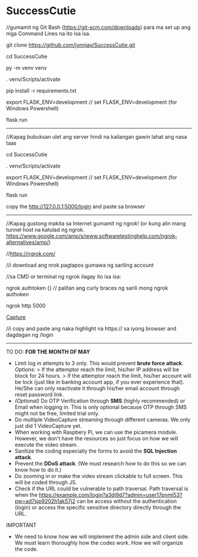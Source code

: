 # SuccessCutie

//gumamit ng Git Bash (https://git-scm.com/downloads) para ma set up ang mga Command Lines na ito isa isa.

git clone https://github.com/jynnjay/SuccessCutie.git

cd SuccessCutie

py -m venv venv

. venv/Scripts/activate

pip install -r requirements.txt

export FLASK_ENV=development  // set FLASK_ENV=development (for Windows Powershell)

flask run


---
//Kapag bubuksan ulet ang server hindi na kailangan gawin lahat ang nasa taas

cd SuccessCutie

. venv/Scripts/activate

export FLASK_ENV=development  // set FLASK_ENV=development (for Windows Powershell)

flask run

copy the http://127.0.0.1:5000/login and paste sa browser

---
//Kapag gustong makita sa Internet gumamit ng ngrok! (or kung alin mang tunnel host na katulad ng ngrok. https://www.google.com/amp/s/www.softwaretestinghelp.com/ngrok-alternatives/amp/)

//https://ngrok.com/

//i download ang nrok pagtapos gumawa ng sariling account

//sa CMD or terminal ng ngrok ilagay ito isa isa:

ngrok authtoken {} // palitan ang curly braces ng sarili mong ngrok authoken

ngrok http 5000

[Capture](https://user-images.githubusercontent.com/85058488/162574693-2355ee3a-6b8a-4c55-88d4-e32303ff454c.PNG)

//i copy and paste ang naka highlight na https:// sa iyong browser and dagdagan ng /login




*******



 
TO DO: **FOR THE MONTH OF MAY**

* Limit log in attempts to 3 only. This would prevent **brute force attack**.
 _Options:_ > If the attemptor reach the limit, his/her IP address will be block for 24 hours.
            > If the attemptor reach the limit, his/her account will be lock (just like in banking account app, if you ever experience that). He/She can only reactivate it through his/her email account through reset password link.
* _(Optional)_ Do OTP Verification through **SMS** (highly recommended) or Email when logging in. This is only optional because OTP through SMS might not be free, limited trial only.
* Do multiple VideoCapture streaming through different cameras. We only just did 1 VideoCapture yet.
* When working with Raspbery Pi, we can use the picamera module. However, we don't have the resources so just focus on how we will execute the video stream.
* Sanitize the coding especially the forms to avoid the **SQL Injection attack**.
* Prevent the **DDoS attack**. (We must research how to do this so we can know how to do it.)
* Do zooming in or make the video stream clickable to full screen. This will be coded through JS.
* Check if the URL could be vulnerable to path traversal.
  Path traversal is when the https://example.com/login?a3dj9d7?admin=user17pnml53?pw=ad7sjp9202h1ak57j2 can be access without the authentication (login) or access the 
  specific sensitive directory directly through the URL.


IMPORTANT
* We need to know how we will implement the admin side and client side. We must learn thoroughly how the codes work. How we will organize the code. 


